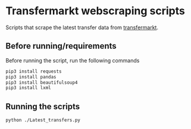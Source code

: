 # Transfermarkt webscraping scripts
Scripts that scrape the latest transfer data from [transfermarkt](transfermarkt.com). 

## Before running/requirements
Before running the script, run the following commands
``` python
pip3 install requests
pip3 install pandas
pip3 install beautifulsoup4
pip3 install lxml
```

## Running the scripts
```
python ./Latest_transfers.py 
```
